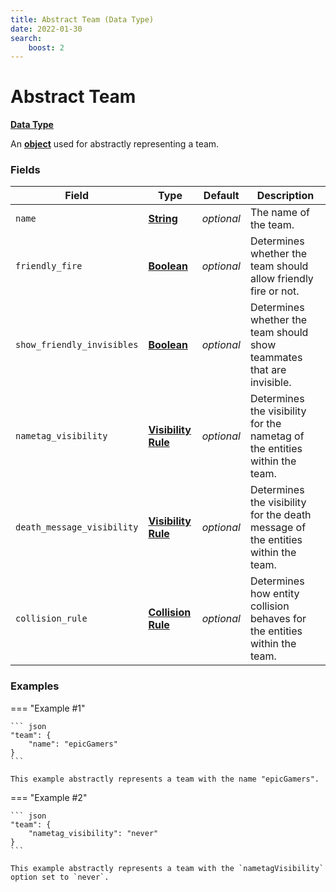 ```yaml
---
title: Abstract Team (Data Type)
date: 2022-01-30
search:
    boost: 2
---
```


#   Abstract Team

[**Data Type**][1]

An [**object**][2] used for abstractly representing a team.


### Fields

Field | Type | Default | Description
------|------|---------|------------
`name` | [**String**][3] | *optional* | The name of the team.
`friendly_fire` | [**Boolean**][4] | *optional* | Determines whether the team should allow friendly fire or not.
`show_friendly_invisibles` | [**Boolean**][4] | *optional* | Determines whether the team should show teammates that are invisible.
`nametag_visibility` | [**Visibility Rule**][5] | *optional* | Determines the visibility for the nametag of the entities within the team.
`death_message_visibility` | [**Visibility Rule**][5] | *optional* | Determines the visibility for the death message of the entities within the team.
`collision_rule` | [**Collision Rule**][6] | *optional* | Determines how entity collision behaves for the entities within the team.


### Examples

=== "Example #1"
    
    ``` json
    "team": {
        "name": "epicGamers"
    }
    ```

    This example abstractly represents a team with the name "epicGamers".


=== "Example #2"

    ``` json
    "team": {
        "nametag_visibility": "never"
    }
    ```

    This example abstractly represents a team with the `nametagVisibility` option set to `never`.



[1]: ../data_types.md
[2]: https://origins.readthedocs.io/en/latest/types/data_types/object
[3]: https://origins.readthedocs.io/en/latest/types/data_types/string
[4]: https://origins.readthedocs.io/en/latest/types/data_types/boolean
[5]: visibility_rule.md
[6]: collision_rule.md
